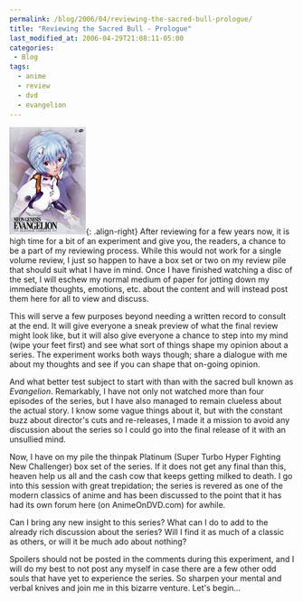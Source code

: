 ```yaml
---
permalink: /blog/2006/04/reviewing-the-sacred-bull-prologue/
title: "Reviewing the Sacred Bull - Prologue"
last_modified_at: 2006-04-29T21:08:11-05:00
categories:
 - Blog
tags:
  - anime
  - review
  - dvd
  - evangelion
---
```


![Neon Genesis Evangelion](/assets/images/reviews/evangelion.jpg){: .align-right}
After reviewing for a few years now, it is high time for a bit of an experiment and give you, the readers, a chance to
be a part of my reviewing process. While this would not work for a single volume review, I just so happen to have a box
set or two on my review pile that should suit what I have in mind. Once I have finished watching a disc of the set, I
will eschew my normal medium of paper for jotting down my immediate thoughts, emotions, etc. about the content and will
instead post them here for all to view and discuss.

This will serve a few purposes beyond needing a written record to consult at the end. It will give everyone a sneak
preview of what the final review might look like, but it will also give everyone a chance to step into my mind (wipe
your feet first) and see what sort of things shape my opinion about a series. The experiment works both ways though;
share a dialogue with me about my thoughts and see if you can shape that on-going opinion.

And what better test subject to start with than with the sacred bull known as _Evangelion_. Remarkably, I have not only
not watched more than four episodes of the series, but I have also managed to remain clueless about the actual story. I
know some vague things about it, but with the constant buzz about director's cuts and re-releases, I made it a mission
to avoid any discussion about the series so I could go into the final release of it with an unsullied mind.

Now, I have on my pile the thinpak Platinum (Super Turbo Hyper Fighting New Challenger) box set of the series. If it
does not get any final than this, heaven help us all and the cash cow that keeps getting milked to death. I go into this
session with great trepidation; the series is revered as one of the modern classics of anime and has been discussed to
the point that it has had its own forum here (on AnimeOnDVD.com) for awhile.

Can I bring any new insight to this series? What can I do to add to the already rich discussion about the series? Will
I find it as much of a classic as others, or will it be much ado about nothing?

Spoilers should not be posted in the comments during this experiment, and I will do my best to not post any myself in
case there are a few other odd souls that have yet to experience the series. So sharpen your mental and verbal knives
and join me in this bizarre venture. Let's begin...